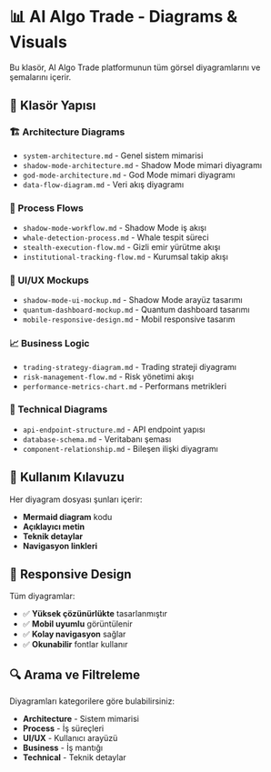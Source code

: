 # 📊 AI Algo Trade - Diagrams & Visuals

Bu klasör, AI Algo Trade platformunun tüm görsel diyagramlarını ve şemalarını içerir.

## 📁 Klasör Yapısı

### 🏗️ Architecture Diagrams
- `system-architecture.md` - Genel sistem mimarisi
- `shadow-mode-architecture.md` - Shadow Mode mimari diyagramı
- `god-mode-architecture.md` - God Mode mimari diyagramı
- `data-flow-diagram.md` - Veri akış diyagramı

### 🔄 Process Flows
- `shadow-mode-workflow.md` - Shadow Mode iş akışı
- `whale-detection-process.md` - Whale tespit süreci
- `stealth-execution-flow.md` - Gizli emir yürütme akışı
- `institutional-tracking-flow.md` - Kurumsal takip akışı

### 🎨 UI/UX Mockups
- `shadow-mode-ui-mockup.md` - Shadow Mode arayüz tasarımı
- `quantum-dashboard-mockup.md` - Quantum dashboard tasarımı
- `mobile-responsive-design.md` - Mobil responsive tasarım

### 📈 Business Logic
- `trading-strategy-diagram.md` - Trading strateji diyagramı
- `risk-management-flow.md` - Risk yönetimi akışı
- `performance-metrics-chart.md` - Performans metrikleri

### 🔧 Technical Diagrams
- `api-endpoint-structure.md` - API endpoint yapısı
- `database-schema.md` - Veritabanı şeması
- `component-relationship.md` - Bileşen ilişki diyagramı

## 🎯 Kullanım Kılavuzu

Her diyagram dosyası şunları içerir:
- **Mermaid diagram** kodu
- **Açıklayıcı metin**
- **Teknik detaylar**
- **Navigasyon linkleri**

## 📱 Responsive Design

Tüm diyagramlar:
- ✅ **Yüksek çözünürlükte** tasarlanmıştır
- ✅ **Mobil uyumlu** görüntülenir
- ✅ **Kolay navigasyon** sağlar
- ✅ **Okunabilir** fontlar kullanır

## 🔍 Arama ve Filtreleme

Diyagramları kategorilere göre bulabilirsiniz:
- **Architecture** - Sistem mimarisi
- **Process** - İş süreçleri
- **UI/UX** - Kullanıcı arayüzü
- **Business** - İş mantığı
- **Technical** - Teknik detaylar 